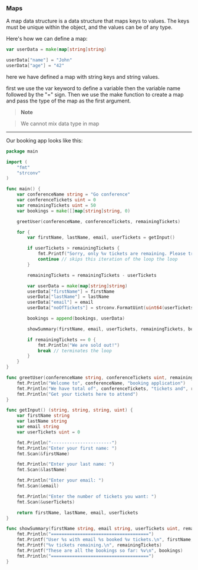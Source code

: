 ### Maps

A map data structure is a data structure that maps keys to values. The keys must be unique within the object, and the values can be of any type.

Here's how we can define a map:

```go
var userData = make(map[string]string)

userData["name"] = "John"
userData["age"] = "42"
```

here we have defined a map with string keys and string values.

first we use the var keyword to define a variable then the variable name followed by the "=" sign. Then we use the make function to create a map and pass the type of the map as the first argument.

> **Note**

> We cannot mix data type in map


---

Our booking app looks like this:

```go
package main

import (
	"fmt"
	"strconv"
)

func main() {
	var conferenceName string = "Go conference"
	var conferenceTickets uint = 0
	var remainingTickets uint = 50
	var bookings = make([]map[string]string, 0)

	greetUser(conferenceName, conferenceTickets, remainingTickets)

	for {
		var firstName, lastName, email, userTickets = getInput()

		if userTickets > remainingTickets {
			fmt.Printf("Sorry, only %v tickets are remaining. Please try again.\n", remainingTickets)
			continue // skips this iteration of the loop the loop
		}

		remainingTickets = remainingTickets - userTickets

		var userData = make(map[string]string)
		userData["firstName"] = firstName
		userData["lastName"] = lastName
		userData["email"] = email
		userData["noOfTickets"] = strconv.FormatUint(uint64(userTickets), 10)

		bookings = append(bookings, userData)

		showSummary(firstName, email, userTickets, remainingTickets, bookings)

		if remainingTickets == 0 {
			fmt.Println("We are sold out!")
			break // terminates the loop
		}
	}
}

func greetUser(conferenceName string, conferenceTickets uint, remainingTickets uint) {
	fmt.Println("Welcome to", conferenceName, "booking application")
	fmt.Println("We have total of", conferenceTickets, "tickets and", remainingTickets, "are still remaining.")
	fmt.Println("Get your tickets here to attend")
}

func getInput() (string, string, string, uint) {
	var firstName string
	var lastName string
	var email string
	var userTickets uint = 0

	fmt.Println("-----------------------")
	fmt.Println("Enter your first name: ")
	fmt.Scan(&firstName)

	fmt.Println("Enter your last name: ")
	fmt.Scan(&lastName)

	fmt.Println("Enter your email: ")
	fmt.Scan(&email)

	fmt.Println("Enter the number of tickets you want: ")
	fmt.Scan(&userTickets)

	return firstName, lastName, email, userTickets
}

func showSummary(firstName string, email string, userTickets uint, remainingTickets uint, bookings []map[string]string) {
	fmt.Println("=====================================")
	fmt.Printf("User %s with email %s booked %v tickets.\n", firstName, email, userTickets)
	fmt.Printf("%v tickets remaining.\n", remainingTickets)
	fmt.Printf("These are all the bookings so far: %v\n", bookings)
	fmt.Println("=====================================")
}
```
